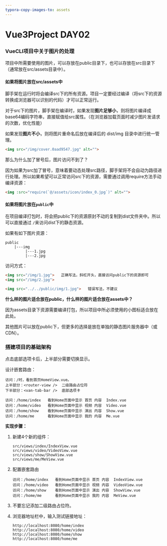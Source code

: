 ```yaml
---
typora-copy-images-to: assets
---
```


# Vue3Project DAY02

### VueCLI项目中关于图片的处理

项目中所需要使用的图片，可以存放在public目录下，也可以存放在src目录下（通常放在src/assets目录中）。

#### 如果将图片放在src/assets中

脚手架在运行时将会编译src下的所有资源。项目一定要经过编译（将src下的资源转换成浏览器可以识别的代码）才可以正常运行。

对于src下的图片，脚手架在编译时，如果发现**图片足够小**，则将图片编译成base64编码字符串，直接赋值给src属性。（在浏览器加载页面时减少图片发请求的次数，优化性能）

如果发现**图片不小**，则将图片重命名后放在编译后的 dist/img 目录中进行统一管理。

```html
<img src="/img/cover.0aad9547.jpg" alt="">
```

那么为什么加了冒号后，图片访问不到了？

因为如果为src加了冒号，意味着要动态处理src路径，脚手架将不会自动为路径进行处理。所以如果希望可以正常访问src下的资源，需要通过调用require方法手动编译资源：

```html
<img :src="require(`@/assets/icon/index_0.jpg`)" alt="">
```



#### 如果将图片放在`public`中

在项目编译打包时，将会把public下的资源原封不动的复制到dist文件夹中。所以可以直接通过 `/`来访问dist下的静态资源。

如果有如下图片资源：

```
public
    |---img
         |---1.jpg
         |---2.jpg
```

访问方式：

```html
<img src="/img/1.jpg">   正确写法，斜杠开头，直接访问public下的资源即可
<img src="/img/2.jpg">

<img src="../../public/img/1.jpg">   错误写法，不建议
```



**什么样的图片适合放在public，什么样的图片适合放在assets中？**

因为assets目录下资源需要编译打包，所以项目中所必须使用的小图标适合放在此处。

其他图片可以放在public下，但更多的选择是放在单独的静态图片服务器中（或CDN）。



### 搭建项目的基础架构

点击底部选项卡后，上半部分需要切换显示。

设计嵌套路由：

```
访问：/时，看到首页HomeView.vue。 
上半部分：<router-view />  二级路由占位符
下半部分：<van-tab-bar />  底部选项卡
```

```
访问：/home/index   看到Home页面中显示 首页 内容  Index.vue
访问：/home/video   看到Home页面中显示 视频 内容  Video.vue
访问：/home/show    看到Home页面中显示 演出 内容  Show.vue
访问：/home/me      看到Home页面中显示 我的 内容  Me.vue
```

**实现步骤：**

1. 新建4个新的组件：

   ```
   src/views/index/IndexView.vue
   src/views/video/VideoView.vue
   src/views/show/ShowView.vue
   src/views/me/MeView.vue
   ```

2. 配置嵌套路由

   ```
   访问：/home/index   看到Home页面中显示 首页 内容  IndexView.vue
   访问：/home/video   看到Home页面中显示 视频 内容  VideoView.vue
   访问：/home/show    看到Home页面中显示 演出 内容  ShowView.vue
   访问：/home/me      看到Home页面中显示 我的 内容  MeView.vue
   ```

3. 不要忘记添加二级路由占位符。

4. 浏览器地址栏中，输入测试链接地址：

   ```
   http://localhost:8080/home/index
   http://localhost:8080/home/video
   http://localhost:8080/home/show
   http://localhost:8080/home/me
   ```






